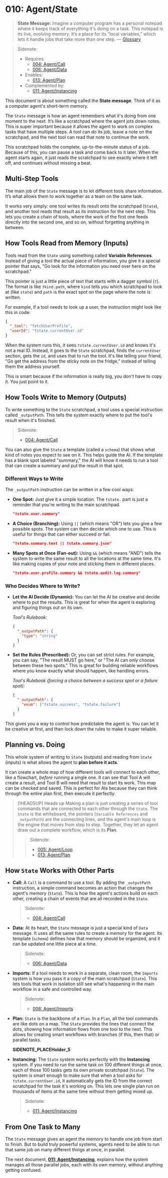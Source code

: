 # 010: Agent/State

> **State Message:** Imagine a computer program has a personal notepad where it keeps track of everything it's doing on a task. This notepad is its live, evolving memory. It’s a place for its “local variables,” which lets it handle jobs that take more than one step. — [Glossary](./000_glossary.md)

> Sidenote:
>
> - Requires:
>   - [004: Agent/Call](./004_agent_call.md)
>   - [006: Agent/Data](./006_agent_data.md)
> - Enables:
>   - [013: Agent/Plan](./013_agent_plan.md)
> - Complemented by:
>   - [011: Agent/Instancing](./011_agent_instancing.md)

This document is about something called the **State message**. Think of it as a computer agent's short-term memory.

The `State` message is how an agent remembers what it's doing from one moment to the next. It’s like a scratchpad where the agent jots down notes. This is super important because it allows the agent to work on complex tasks that have multiple steps. A tool can do its job, leave a note on the scratchpad, and the next tool can read that note to continue the work.

This scratchpad holds the complete, up-to-the-minute status of a job. Because of this, you can pause a task and come back to it later. When the agent starts again, it just reads the scratchpad to see exactly where it left off, and continues without missing a beat.

## Multi-Step Tools

The main job of the `State` message is to let different tools share information. It’s what allows them to work together as a team on the same task.

It works very simply: one tool writes its result onto the scratchpad (`State`), and another tool reads that result as its instruction for the next step. This lets you create a chain of tools, where the work of the first one feeds directly into the second one, and so on, without forgetting anything in between.

## How Tools Read from Memory (Inputs)

Tools read from the `State` using something called **Variable References**. Instead of giving a tool the actual piece of information, you give it a special pointer that says, "Go look for the information you need over here on the scratchpad."

This pointer is just a little piece of text that starts with a dagger symbol (`†`). The format is like `†kind.path`, where `kind` tells you which scratchpad to look at (like `state`) and `path` is the exact spot on the page where the note is written.

For example, if a tool needs to look up a user, the instruction might look like this in code:

```json
{
  "_tool": "fetchUserProfile",
  "userId": "†state.currentUser.id"
}
```

When the system runs this, it sees `†state.currentUser.id` and knows it's not a real ID. Instead, it goes to the `State` scratchpad, finds the `currentUser` section, gets the `id`, and uses that to run the tool. It's like telling your friend, "Go get the address from the sticky note on the fridge," instead of telling them the address yourself.

This is smart because if the information is really big, you don't have to copy it. You just point to it.

## How Tools Write to Memory (Outputs)

To write something to the `State` scratchpad, a tool uses a special instruction called `_outputPath`. This tells the system exactly where to put the tool's result when it's finished.

> Sidenote:
>
> - [004: Agent/Call](./004_agent_call.md)

You can also give the `State` a template (called a `schema`) that shows what kind of notes you expect to see on it. This helps guide the AI. If the template has a blank spot labeled "summary," the AI will know it needs to run a tool that can create a summary and put the result in that spot.

### Different Ways to Write

The `_outputPath` instruction can be written in a few cool ways:

- **One Spot:** Just give it a simple location. The `†state.` part is just a reminder that you're writing to the main scratchpad.
  ```json
  "†state.user.summary"
  ```
- **A Choice (Branching):** Using `||` (which means "OR") lets you give a few possible spots. The system can then decide which one to use. This is useful for things that can either succeed or fail.
  ```json
  "†state.summary.text || †state.summary.json"
  ```
- **Many Spots at Once (Fan-out):** Using `&&` (which means "AND") tells the system to write the same result to all the locations at the same time. It's like making copies of your note and sticking them in different places.
  ```json
  "†state.user.profile.summary && †state.audit.log.summary"
  ```

### Who Decides Where to Write?

- **Let the AI Decide (Dynamic):** You can let the AI be creative and decide where to put the results. This is great for when the agent is exploring and figuring things out on its own.

  _Tool's Rulebook:_

  ```json
  {
    "_outputPath": {
      "type": "string"
    }
  }
  ```

- **Set the Rules (Prescribed):** Or, you can set strict rules. For example, you can say, "The result MUST go here," or "The AI can only choose between these two spots." This is great for building reliable workflows where you know exactly what should happen, like handling errors.

  _Tool's Rulebook (forcing a choice between a success spot or a failure spot):_

  ```json
  {
    "_outputPath": {
      "enum": ["†state.success", "†state.failure"]
    }
  }
  ```

This gives you a way to control how predictable the agent is. You can let it be creative at first, and then lock down the rules to make it super reliable.

## Planning vs. Doing

This whole system of writing to `State` (outputs) and reading from `State` (inputs) is what allows the agent to **plan before it acts**.

It can create a whole map of how different tools will connect to each other, like a flowchart, _before_ running a single one. It can see that Tool A will create a result, and Tool B will need that result to start its work. This map can be checked and saved. This is perfect for AIs because they can think through the entire plan first, then execute it perfectly.

> [!HEADSUP] Heads up
> Making a plan is just creating a series of tool commands that are connected to each other through the `State`. The `State` is the whiteboard, the pointers (`Variable References` and `_outputPath`) are the connecting lines, and the agent's main loop is the engine that moves from step to step. Together, they let an agent draw out a complete workflow, which is its **Plan**.
>
> > Sidenote:
> >
> > - [005: Agent/Loop](./005_agent_loop.md)
> > - [013: Agent/Plan](./013_agent_plan.md)

## How `State` Works with Other Parts

- **Call:** A `Call` is a command to use a tool. By adding the `_outputPath` instruction, a simple command becomes an action that changes the agent's memory (`State`). This is how the agent's actions build on each other, creating a chain of events that are all recorded in the `State`.

  > Sidenote:
  >
  > - [004: Agent/Call](./004_agent_call.md)

- **Data:** At its heart, the `State` message is just a special kind of `Data` message. It uses all the same rules to create a memory for the agent. Its template (`schema`) defines how that memory should be organized, and it can be updated one little piece at a time.

  > Sidenote:
  >
  > - [006: Agent/Data](./006_agent_data.md)

- **Imports:** If a tool needs to work in a separate, clean room, the `Imports` system is how you pass it a copy of the main scratchpad (`State`). This lets tools that work in isolation still see what's happening in the main workflow in a safe and controlled way.

  > Sidenote:
  >
  > - [008: Agent/Imports](./008_agent_imports.md)

- **Plan:** `State` is the backbone of a `Plan`. In a `Plan`, all the tool commands are like dots on a map. The `State` provides the lines that connect the dots, showing how information flows from one tool to the next. This allows for creating smart workflows with branches (if this, then that) or parallel tasks.

  **SIDENOTE_PLACEHolder_5**

- **Instancing:** The `State` system works perfectly with the **Instancing** system. If you need to run the same task on 100 different things at once, each of those 100 tasks gets its own private scratchpad (`State`). The system is smart enough to make sure that when a tool asks for `†state.currentUser.id`, it automatically gets the ID from the correct scratchpad for the task it's working on. This lets one single plan run on thousands of items at the same time without them getting mixed up.

  > Sidenote:
  >
  > - [011: Agent/Instancing](./011_agent_instancing.md)

## From One Task to Many

The `State` message gives an agent the memory to handle one job from start to finish. But to build truly powerful systems, agents need to be able to run that same job on many different things at once, in parallel.

The next document, **[011: Agent/Instancing](./011_agent_instancing.md)**, explains how the system manages all those parallel jobs, each with its own memory, without anything getting confused.
